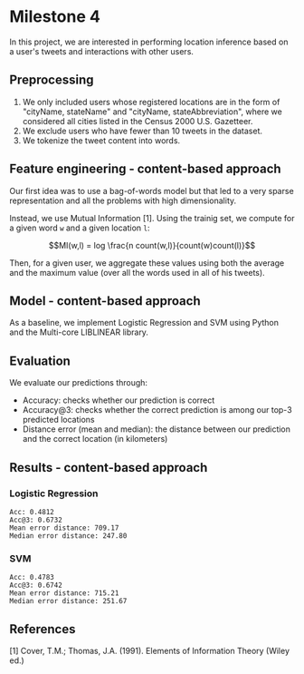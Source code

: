 # Milestone 4

In this project, we are interested in performing location inference based on a user's tweets and interactions with other users.  

## Preprocessing

1. We only included users whose registered locations are in the form of "cityName, stateName" and "cityName, stateAbbreviation", where we considered all cities listed in the Census 2000 U.S. Gazetteer.
2. We exclude users who have fewer than 10 tweets in the dataset.
3. We tokenize the tweet content into words.


## Feature engineering - content-based approach

Our first idea was to use a bag-of-words model but that led to a very sparse representation and all the problems with high dimensionality.  

Instead, we use Mutual Information [1].
Using the trainig set, we compute for a given word ``w`` and a given location ``l``:

```math
MI(w,l) = log \frac{n count(w,l)}{count(w)count(l)}
```

Then, for a given user, we aggregate these values using both the average and the maximum value (over all the words used in all of his tweets).

## Model - content-based approach

As a baseline, we implement Logistic Regression and SVM using Python and the Multi-core LIBLINEAR library.

## Evaluation 

We evaluate our predictions through:

- Accuracy: checks whether our prediction is correct
- Accuracy@3: checks whether the correct prediction is among our top-3 predicted locations
- Distance error (mean and median): the distance between our prediction and the correct location (in kilometers)

## Results - content-based approach


### Logistic Regression

```
Acc: 0.4812
Acc@3: 0.6732
Mean error distance: 709.17
Median error distance: 247.80
```

### SVM
```
Acc: 0.4783
Acc@3: 0.6742
Mean error distance: 715.21
Median error distance: 251.67
```

## References

[1] Cover, T.M.; Thomas, J.A. (1991). Elements of Information Theory (Wiley ed.) 
